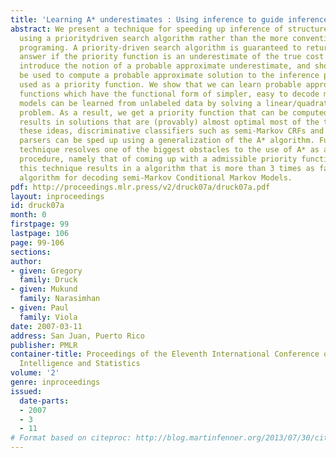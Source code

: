 ```yaml
---
title: 'Learning A* underestimates : Using inference to guide inference'
abstract: We present a technique for speeding up inference of structured variables
  using a prioritydriven search algorithm rather than the more conventional dynamic
  programing. A priority-driven search algorithm is guaranteed to return the optimal
  answer if the priority function is an underestimate of the true cost function. We
  introduce the notion of a probable approximate underestimate, and show that it can
  be used to compute a probable approximate solution to the inference problem when
  used as a priority function. We show that we can learn probable approximate underestimate
  functions which have the functional form of simpler, easy to decode models. These
  models can be learned from unlabeled data by solving a linear/quadratic optimization
  problem. As a result, we get a priority function that can be computed quickly, and
  results in solutions that are (provably) almost optimal most of the time. Using
  these ideas, discriminative classifiers such as semi-Markov CRFs and discriminative
  parsers can be sped up using a generalization of the A* algorithm. Further, this
  technique resolves one of the biggest obstacles to the use of A* as a general decoding
  procedure, namely that of coming up with a admissible priority function. Applying
  this technique results in a algorithm that is more than 3 times as fast as the Viterbi
  algorithm for decoding semi-Markov Conditional Markov Models.
pdf: http://proceedings.mlr.press/v2/druck07a/druck07a.pdf
layout: inproceedings
id: druck07a
month: 0
firstpage: 99
lastpage: 106
page: 99-106
sections: 
author:
- given: Gregory
  family: Druck
- given: Mukund
  family: Narasimhan
- given: Paul
  family: Viola
date: 2007-03-11
address: San Juan, Puerto Rico
publisher: PMLR
container-title: Proceedings of the Eleventh International Conference on Artificial
  Intelligence and Statistics
volume: '2'
genre: inproceedings
issued:
  date-parts:
  - 2007
  - 3
  - 11
# Format based on citeproc: http://blog.martinfenner.org/2013/07/30/citeproc-yaml-for-bibliographies/
---
```

